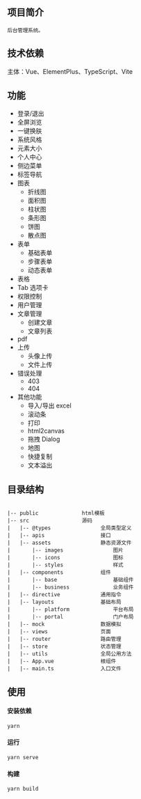 ## 项目简介

    后台管理系统。

## 技术依赖

主体：Vue、ElementPlus、TypeScript、Vite

## 功能

- 登录/退出
- 全屏浏览
- 一键换肤
- 系统风格
- 元素大小
- 个人中心
- 侧边菜单
- 标签导航
- 图表
  - 折线图
  - 面积图
  - 柱状图
  - 条形图
  - 饼图
  - 散点图
- 表单
  - 基础表单
  - 步骤表单
  - 动态表单
- 表格
- Tab 选项卡
- 权限控制
- 用户管理
- 文章管理
  - 创建文章
  - 文章列表
- pdf
- 上传
  - 头像上传
  - 文件上传
- 错误处理
  - 403
  - 404
- 其他功能
  - 导入/导出 excel
  - 滚动条
  - 打印
  - html2canvas
  - 拖拽 Dialog
  - 地图
  - 快捷复制
  - 文本溢出

## 目录结构

```

|-- public              html模板
|-- src                 源码
|	|-- @types                全局类型定义
|	|-- apis                  接口
|	|-- assets                静态资源文件
|		|-- images                图片
|		|-- icons                 图标
|		|-- styles                样式
|	|-- components            组件
|		|-- base                  基础组件
|		|-- business              业务组件
|	|-- directive             通用指令
|	|-- layouts               基础布局
|		|-- platform              平台布局
|		|-- portal                门户布局
|	|-- mock                  数据模拟
|	|-- views                 页面
|	|-- router                路由管理
|	|-- store                 状态管理
|	|-- utils                 全局公用方法
|	|-- App.vue               根组件
|	|-- main.ts               入口文件
```

## 使用

#### 安装依赖

```
yarn
```

#### 运行

```
yarn serve
```

#### 构建

```
yarn build
```
